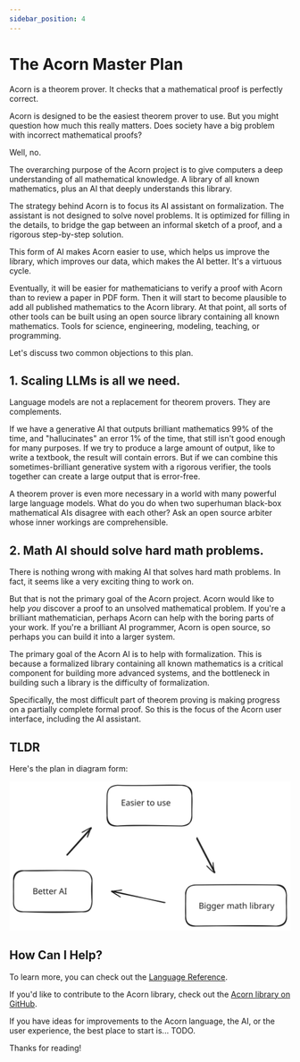 ```yaml
---
sidebar_position: 4
---
```


# The Acorn Master Plan

Acorn is a theorem prover. It checks that a mathematical proof is perfectly correct.

Acorn is designed to be the easiest theorem prover to use. But you might question how much this really matters. Does society have a big problem with incorrect mathematical proofs?

Well, no.

The overarching purpose of the Acorn project is to give computers a deep understanding of all mathematical knowledge. A library of all known mathematics, plus an AI that deeply understands this library.

The strategy behind Acorn is to focus its AI assistant on formalization. The assistant is not designed to solve novel problems. It is optimized for filling in the details, to bridge the gap between an informal sketch of a proof, and a rigorous step-by-step solution.

This form of AI makes Acorn easier to use, which helps us improve the library, which improves our data, which makes the AI better. It's a virtuous cycle.

Eventually, it will be easier for mathematicians to verify a proof with Acorn than to review a paper in PDF form. Then it will start to become plausible to add all published mathematics to the Acorn library. At that point, all sorts of other tools can be built using an open source library containing all known mathematics. Tools for science, engineering, modeling, teaching, or programming.

Let's discuss two common objections to this plan.

## 1. Scaling LLMs is all we need.

Language models are not a replacement for theorem provers. They are complements.

If we have a generative AI that outputs brilliant mathematics 99% of the time, and "hallucinates" an error 1% of the time, that still isn't good enough for many purposes. If we try to produce a large amount of output, like to write a textbook, the result will contain errors. But if we can combine this sometimes-brilliant generative system with a rigorous verifier, the tools together can create a large output that is error-free.

A theorem prover is even more necessary in a world with many powerful large language models. What do you do when two superhuman black-box mathematical AIs disagree with each other? Ask an open source arbiter whose inner workings are comprehensible.

## 2. Math AI should solve hard math problems.

There is nothing wrong with making AI that solves hard math problems. In fact, it seems like a very exciting thing to work on.

But that is not the primary goal of the Acorn project. Acorn would like to help *you* discover a proof to an unsolved mathematical problem. If you're a brilliant mathematician, perhaps Acorn can help with the boring parts of your work. If you're a brilliant AI programmer, Acorn is open source, so perhaps you can build it into a larger system.

The primary goal of the Acorn AI is to help with formalization. This is because a formalized library containing all known mathematics is a critical component for building more advanced systems, and the bottleneck in building such a library is the difficulty of formalization.

Specifically, the most difficult part of theorem proving is making progress on a partially complete formal proof. So this is the focus of the Acorn user interface, including the AI assistant.

## TLDR

Here's the plan in diagram form:

<div style={{ margin: '20px', padding: '20px' }}>
  <img src="/img/masterplan.svg" alt="Master Plan Diagram" />
</div>

## How Can I Help?

To learn more, you can check out the [Language Reference](/docs/category/language-reference).

If you'd like to contribute to the Acorn library, check out the [Acorn library on GitHub](https://github.com/acornprover/acornlib).

If you have ideas for improvements to the Acorn language, the AI, or the user experience, the best place to start is... TODO.

Thanks for reading!
